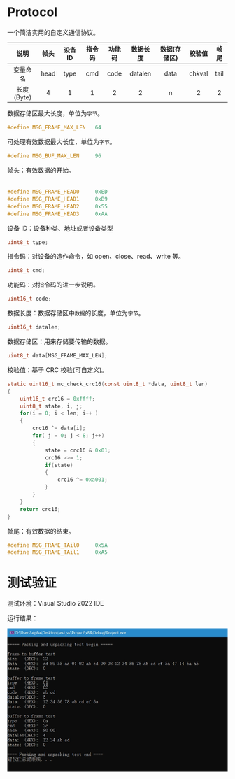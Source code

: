 # Protocol

一个简洁实用的自定义通信协议。

|    说明    | 帧头 | 设备 ID | 指令码 | 功能码 | 数据长度 | 数据(存储区) | 校验值 | 帧尾 |
| :--------: | :--: | :-----: | :----: | :----: | :------: | :----------: | :----: | :--: |
|  变量命名  | head |  type   |  cmd   |  code  | datalen  |     data     | chkval | tail |
| 长度(Byte) |  4   |    1    |   1    |   2    |    2     |      n       |   2    |  2   |

数据存储区最大长度，单位为`字节`。

```c
#define MSG_FRAME_MAX_LEN   64
```

可处理有效数据最大长度，单位为`字节`。

```c
#define MSG_BUF_MAX_LEN     96
```

帧头：有效数据的开始。

```c

#define MSG_FRAME_HEAD0     0xED
#define MSG_FRAME_HEAD1     0xB9
#define MSG_FRAME_HEAD2     0x55
#define MSG_FRAME_HEAD3     0xAA
```

设备 ID：设备种类、地址或者设备类型

```c
uint8_t type;
```

指令码：对设备的造作命令，如 open、close、read、write 等。

```c
uint8_t cmd;
```

功能码：对指令码的进一步说明。

```c
uint16_t code;
```

数据长度：数据存储区中`数据`的长度，单位为`字节`。

```c
uint16_t datalen;
```

数据存储区：用来存储要传输的数据。

```c
uint8_t data[MSG_FRAME_MAX_LEN];
```

校验值：基于 CRC 校验(可自定义)。

```c
static uint16_t mc_check_crc16(const uint8_t *data, uint8_t len)
{
    uint16_t crc16 = 0xffff;
    uint8_t state, i, j;
    for(i = 0; i < len; i++ )
    {
        crc16 ^= data[i];
        for( j = 0; j < 8; j++)
        {
            state = crc16 & 0x01;
            crc16 >>= 1;
            if(state)
            {
                crc16 ^= 0xa001;
            }
        }
    }
    return crc16;
}
```

帧尾：有效数据的结束。

```c
#define MSG_FRAME_TAil0     0x5A
#define MSG_FRAME_TAil1     0xA5
```

# 测试验证

测试环境：Visual Studio 2022 IDE

运行结果：

![](./images/test.png)

